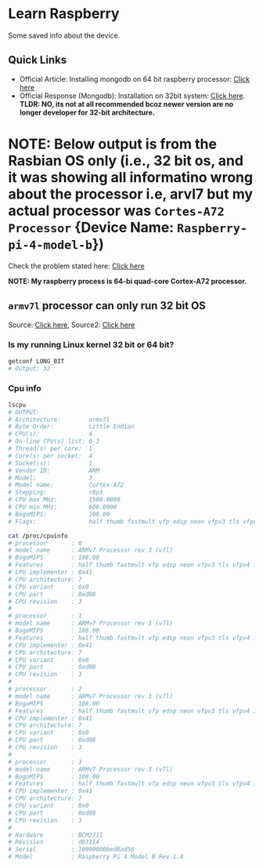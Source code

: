 # Learn Raspberry

Some saved info about the device.

## Quick Links

- Official Article: Installing mongodb on 64 bit raspberry processor: [Click here ](https://www.mongodb.com/developer/products/mongodb/mongodb-on-raspberry-pi/)
- Official Response (Mongodb): Installation on 32bit system: [Click here](https://www.mongodb.com/community/forums/t/installation-on-32bit-system/106492). **TLDR: NO, its not at all recommended bcoz newer version are no longer developer for 32-bit architecture.**

# NOTE: Below output is from the Rasbian OS only (i.e., 32 bit os, and it was showing all informatino wrong about the processor i.e, arvl7 but my actual processor was `Cortes-A72 Processor` {Device Name: `Raspberry-pi-4-model-b`})

Check the problem stated here: [Click here](https://raspberrypi.stackexchange.com/questions/101215/why-raspberry-pi-4b-claims-that-its-processor-is-armv7l-when-in-official-specif)

**NOTE: My raspberry process is 64-bi quad-core Cortex-A72 processor.**

## `armv7l` processor can only run 32 bit OS

Source: [Click here](https://askubuntu.com/questions/928227/is-armv7l-32-or-64-bit), Source2: [Click here](https://unix.stackexchange.com/questions/136407/is-my-linux-arm-32-or-64-bit)

### Is my running Linux kernel 32 bit or 64 bit?

```bash
getconf LONG_BIT
# Output: 32
````

### Cpu info

```bash
lscpu
# OUTPUT:
# Architecture:        armv7l
# Byte Order:          Little Endian
# CPU(s):              4
# On-line CPU(s) list: 0-3
# Thread(s) per core:  1
# Core(s) per socket:  4
# Socket(s):           1
# Vendor ID:           ARM
# Model:               3
# Model name:          Cortex-A72
# Stepping:            r0p3
# CPU max MHz:         1500.0000
# CPU min MHz:         600.0000
# BogoMIPS:            108.00
# Flags:               half thumb fastmult vfp edsp neon vfpv3 tls vfpv4 idiva idivt vfpd32 lpae evtstrm crc32
```

```bash
cat /proc/cpuinfo
# processor       : 0
# model name      : ARMv7 Processor rev 3 (v7l)
# BogoMIPS        : 108.00
# Features        : half thumb fastmult vfp edsp neon vfpv3 tls vfpv4 idiva idivt vfpd32 lpae evtstrm crc32
# CPU implementer : 0x41
# CPU architecture: 7
# CPU variant     : 0x0
# CPU part        : 0xd08
# CPU revision    : 3
# 
# processor       : 1
# model name      : ARMv7 Processor rev 3 (v7l)
# BogoMIPS        : 108.00
# Features        : half thumb fastmult vfp edsp neon vfpv3 tls vfpv4 idiva idivt vfpd32 lpae evtstrm crc32
# CPU implementer : 0x41
# CPU architecture: 7
# CPU variant     : 0x0
# CPU part        : 0xd08
# CPU revision    : 3
# 
# processor       : 2
# model name      : ARMv7 Processor rev 3 (v7l)
# BogoMIPS        : 108.00
# Features        : half thumb fastmult vfp edsp neon vfpv3 tls vfpv4 idiva idivt vfpd32 lpae evtstrm crc32
# CPU implementer : 0x41
# CPU architecture: 7
# CPU variant     : 0x0
# CPU part        : 0xd08
# CPU revision    : 3
# 
# processor       : 3
# model name      : ARMv7 Processor rev 3 (v7l)
# BogoMIPS        : 108.00
# Features        : half thumb fastmult vfp edsp neon vfpv3 tls vfpv4 idiva idivt vfpd32 lpae evtstrm crc32
# CPU implementer : 0x41
# CPU architecture: 7
# CPU variant     : 0x0
# CPU part        : 0xd08
# CPU revision    : 3
# 
# Hardware        : BCM2711
# Revision        : d03114
# Serial          : 10000000bed6ad56
# Model           : Raspberry Pi 4 Model B Rev 1.4
```
